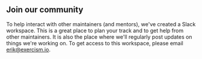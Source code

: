 ## Join our community

To help interact with other maintainers (and mentors), we've created a Slack workspace.
This is a great place to plan your track and to get help from other maintainers.
It is also the place where we'll regularly post updates on things we're working on.
To get access to this workspace, please email erik@exercism.io.
